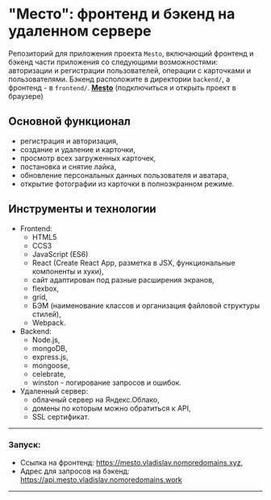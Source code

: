 
# "Место": фронтенд и бэкенд на удаленном сервере
Репозиторий для приложения проекта `Mesto`, включающий фронтенд и бэкенд части приложения со следующими возможностями: авторизации и регистрации пользователей, операции с карточками и пользователями. Бэкенд расположите в директории `backend/`, а фронтенд - в `frontend/`. 
[**Mesto**](https://mesto.vladislav.nomoredomains.xyz) (подключиться и открыть проект в браузере)

## Основной функционал
* регистрация и авторизация,
* создание и удаление и карточки,
* просмотр всех загруженных карточек,
* постановка и снятие лайка,
* обновление персональных данных пользователя и аватара,
* открытие фотографии из карточки в полноэкранном режиме.

## Инструменты и технологии
- Frontend:
    - HTML5
    - CCS3
    - JavaScript (ES6)
    - React (Create React App, разметка в JSX, функциональные компоненты и хуки),
    - сайт адаптирован под разные расширения экранов,
    - flexbox,
    - grid,
    - БЭМ (наименование классов и организация файловой структуры стилей),
    - Webpack.
- Backend:
   - Node.js,
   - mongoDB,
   - express.js,
   - mongoose,
   - celebrate,
   - winston - логирование запросов и ошибок.
- Удаленный сервер:
    - облачный сервер на Яндекс.Облако,
    - домены по которым можно обратиться к API,
    - SSL сертификат.
----------------
### Запуск:
* Ссылка на фронтенд: https://mesto.vladislav.nomoredomains.xyz,
* Адрес для запросов на бэкенд: https://api.mesto.vladislav.nomoredomains.work

--------------